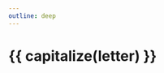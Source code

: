 ```yaml
---
outline: deep
---
```


<script setup>
import { useData } from 'vitepress';
import { onMounted } from 'vue';
import { capitalize } from '~/composables/text.ts';

import {data as dict} from './dictionary.data';
import DWord from '~/components/Dictionary/DWord.vue';

const { params } = useData();
const letter = params.value.letter;

onMounted(() => {
    const title = document.title.split(' | ');
    document.title = capitalize(letter) + ' | ' + title[title.length - 1];
});
</script>

<h1 class="tw-mb-4">{{ capitalize(letter) }}</h1>

<DWord v-for="word in dict[letter]" :key="word.id" :word="word"/>
